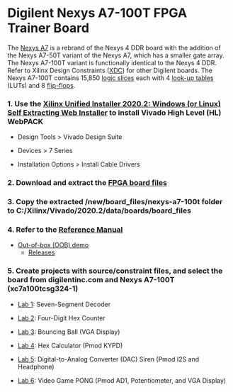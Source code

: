 # Digilent Nexys A7-100T FPGA Trainer Board

The [Nexys A7](https://store.digilentinc.com/nexys-a7-fpga-trainer-board-recommended-for-ece-curriculum/) is 
a rebrand of the Nexys 4 DDR board with the addition of the Nexys A7-50T variant of the Nexys A7, which has a smaller gate array. 
The Nexys A7-100T variant is functionally identical to the Nexys 4 DDR.
Refer to Xilinx Design Constraints ([XDC](https://github.com/Digilent/digilent-xdc)) for other Digilent boards.
The Nexys A7-100T contains 15,850 [logic slices](https://www.ni.com/en-us/support/documentation/supplemental/18/slices-on-an-fpga-chip.html) 
each with 4 [look-up tables](https://en.wikipedia.org/wiki/Lookup_table) (LUTs) and 8 [flip-flops](https://en.wikipedia.org/wiki/Flip-flop_(electronics)).

### 1. Use the [Xilinx Unified Installer 2020.2: Windows (or Linux) Self Extracting Web Installer](https://www.xilinx.com/support/download.html) to install Vivado High Level (HL) WebPACK

* Design Tools > Vivado Design Suite

* Devices > 7 Series

* Installation Options > Install Cable Drivers

### 2. Download and extract the [FPGA board files](https://github.com/Digilent/vivado-boards/archive/master.zip)

### 3. Copy the extracted /new/board_files/nexys-a7-100t folder to C:/Xilinx/Vivado/2020.2/data/boards/board_files

### 4. Refer to the [Reference Manual](https://reference.digilentinc.com/reference/programmable-logic/nexys-a7/start)

* [Out-of-box (OOB) demo](https://github.com/Digilent/Nexys-4-DDR-OOB)
  * [Releases](https://github.com/Digilent/Nexys-4-DDR-OOB/releases)

### 5. Create projects with source/constraint files, and select the board from digilentinc.com and Nexys A7-100T (xc7a100tcsg324-1)

* [Lab 1](https://github.com/kevinwlu/dsd/tree/master/Nexys-A7/Lab-1): Seven-Segment Decoder

* [Lab 2](https://github.com/kevinwlu/dsd/tree/master/Nexys-A7/Lab-2): Four-Digit Hex Counter

* [Lab 3](https://github.com/kevinwlu/dsd/tree/master/Nexys-A7/Lab-3): Bouncing Ball (VGA Display)

* [Lab 4](https://github.com/kevinwlu/dsd/tree/master/Nexys-A7/Lab-4): Hex Calculator (Pmod KYPD)

* [Lab 5](https://github.com/kevinwlu/dsd/tree/master/Nexys-A7/Lab-5): Digital-to-Analog Converter (DAC) Siren 
(Pmod I2S and Headphone)

* [Lab 6](https://github.com/kevinwlu/dsd/tree/master/Nexys-A7/Lab-6): Video Game PONG (Pmod AD1, Potentiometer, 
and VGA Display)
